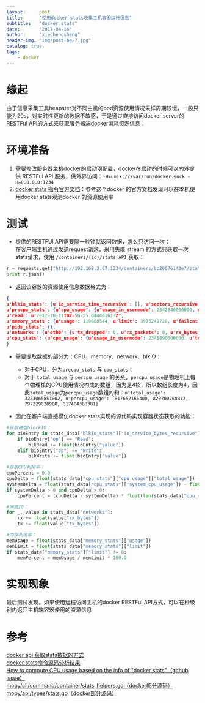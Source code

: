 ```yaml
---
layout:     post
title:      "使用docker stats收集主机容器运行信息"
subtitle:   "docker stats"
date:       "2017-04-16"
author:     "xiechengsheng"
header-img: "img/post-bg-7.jpg"
catalog: true
tags:
    - docker
---
```


# 缘起
由于信息采集工具heapster对不同主机的pod资源使用情况采样周期较慢，一般只能为20s，对实时性更新的数据不敏感，于是通过直接访问docker server的RESTFul API的方式来获取服务器端docker消耗资源信息；

# 环境准备
1. 需要修改服务器主机docker的启动项配置，docker在启动的时候可以向外提供 RESTFul API 服务，供外界访问：`-H=unix:///var/run/docker.sock -H=0.0.0.0:1234`
2. [docker stats 指令官方文档](https://docs.docker.com/engine/reference/commandline/stats/#description)：参考这个docker 的官方文档发现可以在本机使用docker stats观测docker 的资源使用率

# 测试
- 提供的RESTFUl API需要隔一秒钟就返回数据，怎么只访问一次：     
在客户端主机通过发送request请求，采用失能 stream 的方式只获取一次stats请求，使用 `/containers/(id)/stats API` 获取：
```python
r = requests.get("http://192.168.3.87:1234/containers/bb20076143e7/stats", {'stream': False})
print r.json()
```

- 返回该容器的资源使用信息数据格式为：
```json
{
u'blkio_stats': {u'io_service_time_recursive': [], u'sectors_recursive': [], u'io_service_bytes_recursive': [{u'major': 252, u'value': 192512, u'minor': 0, u'op': u'Read'}, {u'major': 252, u'value': 0, u'minor': 0, u'op': u'Write'}, {u'major': 252, u'value': 0, u'minor': 0, u'op': u'Sync'}, {u'major': 252, u'value': 192512, u'minor': 0, u'op': u'Async'}, {u'major': 252, u'value': 192512, u'minor': 0, u'op': u'Total'}, {u'major': 253, u'value': 192512, u'minor': 0, u'op': u'Read'}, {u'major': 253, u'value': 9603584, u'minor': 0, u'op': u'Write'}, {u'major': 253, u'value': 9603584, u'minor': 0, u'op': u'Sync'}, {u'major': 253, u'value': 192512, u'minor': 0, u'op': u'Async'}, {u'major': 253, u'value': 9796096, u'minor': 0, u'op': u'Total'}, {u'major': 7, u'value': 4096, u'minor': 0, u'op': u'Read'}, {u'major': 7, u'value': 0, u'minor': 0, u'op': u'Write'}, {u'major': 7, u'value': 0, u'minor': 0, u'op': u'Sync'}, {u'major': 7, u'value': 4096, u'minor': 0, u'op': u'Async'}, {u'major': 7, u'value': 4096, u'minor': 0, u'op': u'Total'}, {u'major': 253, u'value': 4096, u'minor': 2, u'op': u'Read'}, {u'major': 253, u'value': 0, u'minor': 2, u'op': u'Write'}, {u'major': 253, u'value': 0, u'minor': 2, u'op': u'Sync'}, {u'major': 253, u'value': 4096, u'minor': 2, u'op': u'Async'}, {u'major': 253, u'value': 4096, u'minor': 2, u'op': u'Total'}, {u'major': 253, u'value': 3249152, u'minor': 9, u'op': u'Read'}, {u'major': 253, u'value': 65536, u'minor': 9, u'op': u'Write'}, {u'major': 253, u'value': 65536, u'minor': 9, u'op': u'Sync'}, {u'major': 253, u'value': 3249152, u'minor': 9, u'op': u'Async'}, {u'major': 253, u'value': 3314688, u'minor': 9, u'op': u'Total'}], u'io_serviced_recursive': [{u'major': 252, u'value': 28, u'minor': 0, u'op': u'Read'}, {u'major': 252, u'value': 18698, u'minor': 0, u'op': u'Write'}, {u'major': 252, u'value': 18698, u'minor': 0, u'op': u'Sync'}, {u'major': 252, u'value': 28, u'minor': 0, u'op': u'Async'}, {u'major': 252, u'value': 18726, u'minor': 0, u'op': u'Total'}, {u'major': 253, u'value': 28, u'minor': 0, u'op': u'Read'}, {u'major': 253, u'value': 9349, u'minor': 0, u'op': u'Write'}, {u'major': 253, u'value': 9349, u'minor': 0, u'op': u'Sync'}, {u'major': 253, u'value': 28, u'minor': 0, u'op': u'Async'}, {u'major': 253, u'value': 9377, u'minor': 0, u'op': u'Total'}, {u'major': 7, u'value': 1, u'minor': 0, u'op': u'Read'}, {u'major': 7, u'value': 0, u'minor': 0, u'op': u'Write'}, {u'major': 7, u'value': 0, u'minor': 0, u'op': u'Sync'}, {u'major': 7, u'value': 1, u'minor': 0, u'op': u'Async'}, {u'major': 7, u'value': 1, u'minor': 0, u'op': u'Total'}, {u'major': 253, u'value': 1, u'minor': 2, u'op': u'Read'}, {u'major': 253, u'value': 0, u'minor': 2, u'op': u'Write'}, {u'major': 253, u'value': 0, u'minor': 2, u'op': u'Sync'}, {u'major': 253, u'value': 1, u'minor': 2, u'op': u'Async'}, {u'major': 253, u'value': 1, u'minor': 2, u'op': u'Total'}, {u'major': 253, u'value': 80, u'minor': 9, u'op': u'Read'}, {u'major': 253, u'value': 1, u'minor': 9, u'op': u'Write'}, {u'major': 253, u'value': 1, u'minor': 9, u'op': u'Sync'}, {u'major': 253, u'value': 80, u'minor': 9, u'op': u'Async'}, {u'major': 253, u'value': 81, u'minor': 9, u'op': u'Total'}], u'io_time_recursive': [], u'io_queue_recursive': [], u'io_merged_recursive': [], u'io_wait_time_recursive': []}, 
u'precpu_stats': {u'cpu_usage': {u'usage_in_usermode': 2342840000000, u'total_usage': 3253065851002, u'percpu_usage': [817652165400, 820700268313, 797229028908, 817484388381], u'usage_in_kernelmode': 661530000000}, u'system_cpu_usage': 13180102980000000, u'throttling_data': {u'throttled_time': 0, u'periods': 0, u'throttled_periods': 0}}, 
u'read': u'2017-10-11T02:56:25.044461613Z', 
u'memory_stats': {u'usage': 119660544, u'limit': 3975241728, u'failcnt': 0, u'stats': {u'unevictable': 0, u'total_inactive_file': 3723264, u'total_rss_huge': 111149056, u'hierarchical_memsw_limit': 9223372036854775807, u'total_cache': 3731456, u'total_mapped_file': 573440, u'mapped_file': 573440, u'pgfault': 11258904, u'hierarchical_memory_limit': 9223372036854775807, u'total_active_file': 8192, u'rss_huge': 111149056, u'cache': 3731456, u'active_anon': 86568960, u'pgmajfault': 9, u'total_pgpgout': 11256964, u'pgpgout': 11256964, u'swap': 0, u'total_active_anon': 86568960, u'total_unevictable': 0, u'total_pgfault': 11258904, u'total_pgmajfault': 9, u'total_inactive_anon': 0, u'total_swap': 0, u'inactive_file': 3723264, u'pgpgin': 11259095, u'total_pgpgin': 11259095, u'rss': 115929088, u'active_file': 8192, u'inactive_anon': 0, u'total_rss': 115929088}, u'max_usage': 273133568}, 
u'pids_stats': {}, 
u'networks': {u'eth0': {u'tx_dropped': 0, u'rx_packets': 8, u'rx_bytes': 648, u'tx_errors': 0, u'rx_errors': 0, u'tx_bytes': 648, u'rx_dropped': 0, u'tx_packets': 8}}, 
u'cpu_stats': {u'cpu_usage': {u'usage_in_usermode': 2345890000000, u'total_usage': 3256926141491, u'percpu_usage': [818621253198, 821672899753, 798195733077, 818436255463], u'usage_in_kernelmode': 662040000000}, u'system_cpu_usage': 13180106590000000, u'throttling_data': {u'throttled_time': 0, u'periods': 0, u'throttled_periods': 0}}
}
```

- 需要提取数据的部分为：CPU、memory、network、blkIO：
    - 对于CPU，分为`precpu_stats` 与 `cpu_stats`：
    - 对于 `total_usage` 与 `percpu_usage` 的关系，`percpu_usage`是物理机上每个物理核的CPU使用情况构成的数组，因为是4核，所以数组长度为4，因此`total_usage`为`percpu_usage`数组的和：`u'total_usage': 3253065851002, u'percpu_usage': [817652165400, 820700268313, 797229028908, 817484388381]`

- 因此在客户端直接模仿docker stats实现的源代码实现容器状态获取的功能：
```python
#获取磁盘blockIO：
for bioEntry in stats_data["blkio_stats"]["io_service_bytes_recursive"]:
    if bioEntry["op"] == "Read":
        blkRead += float(bioEntry["value"])
    elif bioEntry["op"] == "Write":
        blkWrite += float(bioEntry["value"])

#获取CPU利用率：
cpuPercent = 0.0
cpuDelta = float(stats_data["cpu_stats"]["cpu_usage"]["total_usage"]) - float(stats_data["precpu_stats"]["cpu_usage"]["total_usage"])
systemDelta = float(stats_data["cpu_stats"]["system_cpu_usage"]) - float(stats_data["precpu_stats"]["system_cpu_usage"])
if systemDelta > 0 and cpuDelta > 0:
    cpuPercent = (cpuDelta / systemDelta) * float(len(stats_data["cpu_stats"]["cpu_usage"]["percpu_usage"])) * 100

#网络IO：
for _, value in stats_data["networks"]:
    rx += float(value["rx_bytes"])
    tx += float(value["tx_bytes"])

#内存利用率：
memUsage = float(stats_data["memory_stats"]["usage"])
memLimit = float(stats_data["memory_stats"]["limit"])
if stats_data["memory_stats"]["limit"] != 0:
    memPercent = memUsage / memLimit * 100.0
```


# 实现现象
最后测试发现，如果使用远程访问主机的docker RESTFul API方式，可以在秒级别内返回主机端容器使用的资源信息

# 参考
[docker api 获取stats数据的方式](http://blog.csdn.net/l6807718/article/details/52023577)      
[docker stats命令源码分析结果](http://blog.csdn.net/WaltonWang/article/details/53930070?locationNum=8&fps=1)     
[How to compute CPU usage based on the info of "docker stats"（github issue）](https://github.com/moby/moby/issues/29306)      
[moby/cli/command/container/stats_helpers.go（docker部分源码）](https://github.com/moby/moby/blob/eb131c5383db8cac633919f82abad86c99bffbe5/cli/command/container/stats_helpers.go#L109)      
[moby/api/types/stats.go（docker部分源码）](https://github.com/moby/moby/blob/801230ce315ef51425da53cc5712eb6063deee95/api/types/stats.go#L164)     
